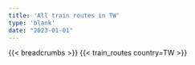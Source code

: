 ```yaml
---
title: 'All train routes in TW'
type: 'blank'
date: "2023-01-01"
---
```


{{< breadcrumbs >}}
{{< train_routes country=TW >}}
